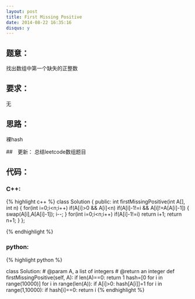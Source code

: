 ```yaml
---
layout: post
title: First Missing Positive 
date: 2014-08-22 16:35:16
disqus: y
---
```


## 题意：
找出数组中第一个缺失的正整数

## 要求：
无

## 思路：
裸hash

##　更新：
总结leetcode数组题目

## 代码：

### C++:

{% highlight c++ %}
class Solution {
public:
    int firstMissingPositive(int A[], int n) {
        for(int i=0;i<n;i++)
            if(A[i]>0 && A[i]<n)
                if(A[i]-1!=i && A[i]!=A[A[i]-1])
                {
                    swap(A[i],A[A[i]-1]);
                    i--;
                }
        for(int i=0;i<n;i++)
            if(A[i]-1!=i)
                return i+1;
        return n+1;
    }
};


 {% endhighlight %}
### python:

{% highlight python %}

class Solution:
    # @param A, a list of integers
    # @return an integer
    def firstMissingPositive(self, A):
        if len(A)==0:
            return 1
        hash=[0 for i in range(10000)]
        for i in range(len(A)):
            if A[i]>0:
                hash[A[i]]=1
        for i in range(1,10000):
            if hash[i]==0:
                return i
 {% endhighlight %}
